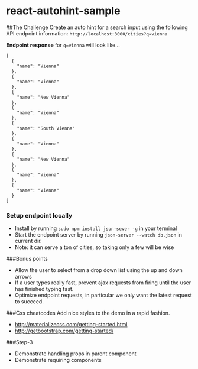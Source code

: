 # react-autohint-sample

##The Challenge
Create an auto hint for a search input using the following API endpoint information: `http://localhost:3000/cities?q=vienna`

**Endpoint response** for `q=vienna` will look like...

```
[
  {
    "name": "Vienna"
  },
  {
    "name": "Vienna"
  },
  {
    "name": "New Vienna"
  },
  {
    "name": "Vienna"
  },
  {
    "name": "South Vienna"
  },
  {
    "name": "Vienna"
  },
  {
    "name": "New Vienna"
  },
  {
    "name": "Vienna"
  },
  {
    "name": "Vienna"
  }
]
```

### Setup endpoint locally
* Install by running `sudo npm install json-sever -g` in your terminal
* Start the endpoint server by running `json-server --watch db.json` in current dir.
* Note: it can serve a ton of cities, so taking only a few will be wise

###Bonus points
* Allow the user to select from a drop down list using the up and down arrows
* If a user types really fast, prevent ajax requests from firing until the user has finished typing fast.
* Optimize endpoint requests, in particular we only want the latest request to succeed.

###Css cheatcodes
Add nice styles to the demo in a rapid fashion.
* http://materializecss.com/getting-started.html
* http://getbootstrap.com/getting-started/

###Step-3
* Demonstrate handling props in parent component
* Demonstrate requiring components
